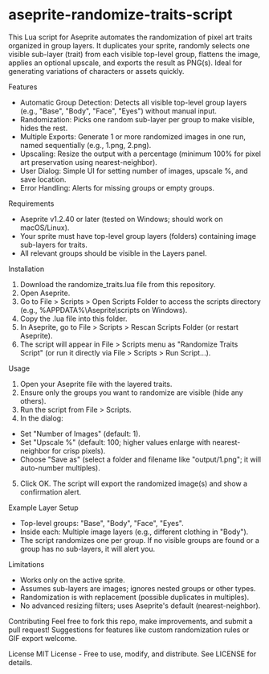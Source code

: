 # aseprite-randomize-traits-script
This Lua script for Aseprite automates the randomization of pixel art traits organized in group layers. It duplicates your sprite, randomly selects one visible sub-layer (trait) from each visible top-level group, flattens the image, applies an optional upscale, and exports the result as PNG(s). Ideal for generating variations of characters or assets quickly.

Features
- Automatic Group Detection: Detects all visible top-level group layers (e.g., "Base", "Body", "Face", "Eyes") without manual input.
- Randomization: Picks one random sub-layer per group to make visible, hides the rest.
- Multiple Exports: Generate 1 or more randomized images in one run, named sequentially (e.g., 1.png, 2.png).
- Upscaling: Resize the output with a percentage (minimum 100% for pixel art preservation using nearest-neighbor).
- User Dialog: Simple UI for setting number of images, upscale %, and save location.
- Error Handling: Alerts for missing groups or empty groups.

Requirements
- Aseprite v1.2.40 or later (tested on Windows; should work on macOS/Linux).
- Your sprite must have top-level group layers (folders) containing image sub-layers for traits.
- All relevant groups should be visible in the Layers panel.

Installation
1. Download the randomize_traits.lua file from this repository.
2. Open Aseprite.
3. Go to File > Scripts > Open Scripts Folder to access the scripts directory (e.g., %APPDATA%\Aseprite\scripts on Windows).
4. Copy the .lua file into this folder.
5. In Aseprite, go to File > Scripts > Rescan Scripts Folder (or restart Aseprite).
6. The script will appear in File > Scripts menu as "Randomize Traits Script" (or run it directly via File > Scripts > Run Script...).

Usage
1. Open your Aseprite file with the layered traits.
2. Ensure only the groups you want to randomize are visible (hide any others).
3. Run the script from File > Scripts.
4. In the dialog:
- Set "Number of Images" (default: 1).
- Set "Upscale %" (default: 100; higher values enlarge with nearest-neighbor for crisp pixels).
- Choose "Save as" (select a folder and filename like "output/1.png"; it will auto-number multiples).
5. Click OK. The script will export the randomized image(s) and show a confirmation alert.

Example Layer Setup
- Top-level groups: "Base", "Body", "Face", "Eyes".
- Inside each: Multiple image layers (e.g., different clothing in "Body").
- The script randomizes one per group.
If no visible groups are found or a group has no sub-layers, it will alert you.

Limitations
- Works only on the active sprite.
- Assumes sub-layers are images; ignores nested groups or other types.
- Randomization is with replacement (possible duplicates in multiples).
- No advanced resizing filters; uses Aseprite's default (nearest-neighbor).

Contributing
Feel free to fork this repo, make improvements, and submit a pull request! Suggestions for features like custom randomization rules or GIF export welcome.

License
MIT License - Free to use, modify, and distribute. See LICENSE for details.

